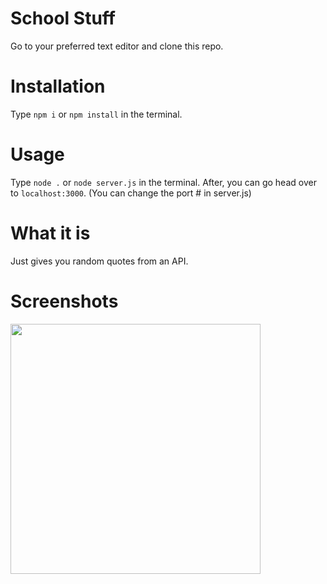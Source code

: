 # School Stuff
 Go to your preferred text editor and clone this repo.
 
# Installation
 Type ```npm i``` or ```npm install``` in the terminal.
 
 # Usage
  Type ```node .``` or ```node server.js``` in the terminal. After, you can go head over to ```localhost:3000```. (You can change the port # in server.js)
  
  # What it is
   Just gives you random quotes from an API.
   
   # Screenshots

   <img class="center" src="https://user-images.githubusercontent.com/35353525/93144043-2812f300-f6b7-11ea-9cf0-df61dcb62650.png" width="400">
